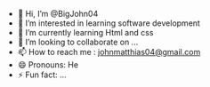 - 👋 Hi, I’m @BigJohn04
- 👀 I’m interested in learning software development 
- 🌱 I’m currently learning Html and css 
- 💞️ I’m looking to collaborate on ...
- 📫 How to reach me : johnmatthias04@gmail.com
- 😄 Pronouns: He
- ⚡ Fun fact: ...

<!---
BigJohn04/BigJohn04 is a ✨ special ✨ repository because its `README.md` (this file) appears on your GitHub profile.
You can click the Preview link to take a look at your changes.
--->
